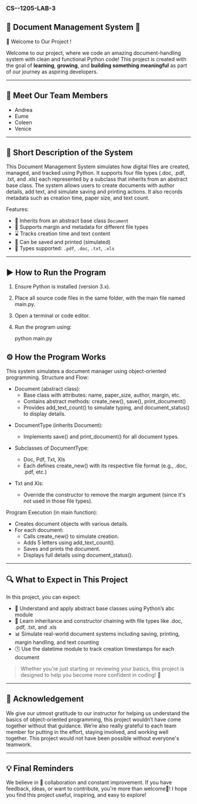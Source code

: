 ### CS--1205-LAB-3 
## 📝 Document Management System 📝
👋 Welcome to Our Project !

Welcome to our project, where we code an amazing document-handling system with clean and functional Python code! 
This project is created with the goal of **learning**, **growing**, and **building something meaningful** as part of our journey as aspiring developers.

---

## 👥 Meet Our Team Members
- Andrea
- Eume
- Coleen
- Venice

---

## 📄 Short Description of the System
This Document Management System simulates how digital files are created, managed, and tracked using Python. It supports four file types (.doc, .pdf, .txt, and .xls) each represented by a subclass that inherits from an abstract base class. The system allows users to create documents with author details, add text, and simulate saving and printing actions. It also records metadata such as creation time, paper size, and text count. 

Features:
- 🧠 Inherits from an abstract base class `Document`
- 🧾 Supports margin and metadata for different file types
- ⌛ Tracks creation time and text content
- 💾 Can be saved and printed (simulated)
- 📄 Types supported: `.pdf`, `.doc`, `.txt`, `.xls`

---

## ▶️ How to Run the Program
1. Ensure Python is installed (version 3.x).
2. Place all source code files in the same folder, with the main file named main.py.
3. Open a terminal or code editor.
4. Run the program using:

   python main.py

## ⚙️ How the Program Works
This system simulates a document manager using object-oriented programming.
Structure and Flow:
- Document (abstract class):
  - Base class with attributes: name, paper_size, author, margin, etc.
  - Contains abstract methods: create_new(), save(), print_document()
  - Provides add_text_count() to simulate typing, and document_status() to display details.

* DocumentType (inherits Document):
  - Implements save() and print_document() for all document types.

* Subclasses of DocumentType:
  - Doc, Pdf, Txt, Xls
  - Each defines create_new() with its respective file format (e.g., .doc, .pdf, etc.)

* Txt and Xls:
  - Override the constructor to remove the margin argument (since it's not used in those file types).

Program Execution (in main function):
- Creates document objects with various details.
- For each document:
  - Calls create_new() to simulate creation.
  - Adds 5 letters using add_text_count().
  - Saves and prints the document.
  - Displays full details using document_status().

---
## 🔍 What to Expect in This Project
In this project, you can expect:
- 🧠 Understand and apply abstract base classes using Python’s abc module
- 🧾 Learn inheritance and constructor chaining with file types like .doc, .pdf, .txt, and .xls
- 📊 Simulate real-world document systems including saving, printing, margin handling, and text counting
- 🕓 Use the datetime module to track creation timestamps for each document

> Whether you're just starting or reviewing your basics, this project is designed to help you become more confident in coding! 🤗

---
## 🙏 Acknowledgement
We give our utmost gratitude to our instructor for helping us understand the basics of object-oriented programming, this project wouldn’t have come together without that guidance. We’re also really grateful to each team member for putting in the effort, staying involved, and working well together. This project would not have been possible without everyone's teamwork.

---
## 💡 Final Reminders
We believe in 🤗 collaboration and constant improvement. If you have feedback, ideas, or want to contribute, you're more than welcome💖!
I hope you find this project useful, inspiring, and easy to explore!
